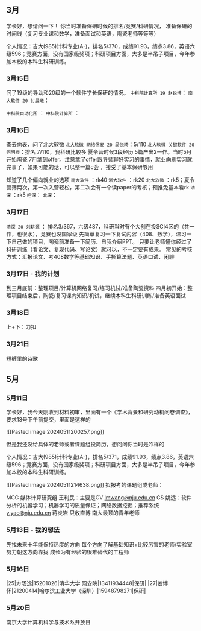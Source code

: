 ## 3月
学长好，想请问一下！
你当时准备保研时候的排名/竞赛/科研情况，
准备保研的时间线（复习专业课和数学，准备面试和英语，陶瓷老师等等等）

个人情况：吉大(985)计科专业(A-)，排名5/370，成绩91.93，绩点3.86，英语六级596；竞赛方面，没有国家级奖项；科研项目方面，大多是半吊子项目，今年参加本校的本科生科研训练。
### 3月15日
问了19级的导助和20级的一个软件学长保研的情况。
`中科院计算所 19 赵锐博`：
`南大软件 20 付晨曦`：

`中科院自动化所` ：
`中科院计算所` ：

### 3月16日
查去向表，问了北大软微
`北大软微 网络信安 20 吴悦琦`：5/110
`北大软微 关键软件 20 何明桦`：排名 7/110，我科研比较多 夏令营时候3段经历 5篇产出2一作。当时5月开始陶瓷 7月拿到offer。注意拿了offer跟导师聊好实习的事情，就业向刷实习就完事了，如果可能的话，可以整一篇c会 ，接受了基本保研够用

知道了几个偏向就业的选项
`南大软件` ：rk40
`浙大软件` ：rk20
`北大软微` ：rk5；夏令营筛两次，第一次入营轻松，第二次会有一个读paper的考核；预推免基本看rk
`清深` ：rk5
`哈深`：
`北深`：
### 3月17日
`清深 20 刘耕源` ：
	排名3/367，六级487，科研当时有个大创在投SCI4区的（共一作，也很水），竞赛也没国家级
	先简单复习一下复试内容（408、数学），温习一下自己做的项目，陶瓷前准备一下简历、自我介绍PPT。
	只要让老师懂你经过了科研训练（看论文、复现代码、写论文）就可以，不一定要有成果。
	常见的考核方式：汇报论文、考408数学等基础知识、手撕算法题、英语口试、闲聊

### 3月17日 - 我的计划
到三月底前：整理项目/计算机网络复习/练习机试/准备陶瓷资料
四月初开始：整理项目结束后，陶瓷/复习课内知识/机试，继续本科生科研训练/准备英语面试
### 3月18日
上+下：力扣

### 3月21日
短裤里的诗歌
## 5月

### 5月11日

学长好，我今天刚收到材料初审，里面有一个《学术背景和研究动机问卷调查》，要求13号下午前提交，里面是这样的

![[Pasted image 20240511200257.png]]

但是我还没给具体的老师或者课题组投简历，想问问你当时是咋样的

个人情况：吉大(985)计科专业(A-)，排名5/371，成绩91.93，绩点3.86，英语六级596；竞赛方面，没有国家级奖项；科研项目方面，大多是半吊子项目，今年参加本校的本科生科研训练。

![[Pasted image 20240511214638.png]]
拟报考的课题组或老师：

MCG 媒体计算研究组 王利民：主要是CV
	lmwang@nju.edu.cn
CS 姚远：软件分析的机器学习；机器学习的质量保证；网络数据挖掘；推荐系统
	y.yao@nju.edu.cn
蒋炎岩 只收直博 南大最顶的青年老师


### 5月13日 - 我的想法

先找未来十年能保持热度的方向
每个方向了解基础知识+比较厉害的老师/实验室
努力朝这方向靠拢
成长为有经验的很难替代的工程师

### 5月16日

|25|方旸逸|15201026|清华大学 网安院|13411934448|保研|
|27|姜博怀|21200414|哈尔滨工业大学（深圳）|15948798271|保研|

### 5月20日

南京大学计算机科学与技术系开放日